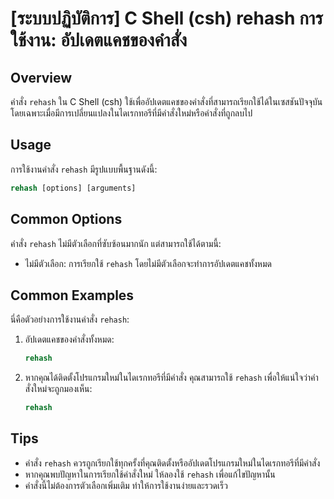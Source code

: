 # [ระบบปฏิบัติการ] C Shell (csh) rehash การใช้งาน: อัปเดตแคชของคำสั่ง

## Overview
คำสั่ง `rehash` ใน C Shell (csh) ใช้เพื่ออัปเดตแคชของคำสั่งที่สามารถเรียกใช้ได้ในเซสชันปัจจุบัน โดยเฉพาะเมื่อมีการเปลี่ยนแปลงในไดเรกทอรีที่มีคำสั่งใหม่หรือคำสั่งที่ถูกลบไป

## Usage
การใช้งานคำสั่ง `rehash` มีรูปแบบพื้นฐานดังนี้:

```csh
rehash [options] [arguments]
```

## Common Options
คำสั่ง `rehash` ไม่มีตัวเลือกที่ซับซ้อนมากนัก แต่สามารถใช้ได้ตามนี้:
- ไม่มีตัวเลือก: การเรียกใช้ `rehash` โดยไม่มีตัวเลือกจะทำการอัปเดตแคชทั้งหมด

## Common Examples
นี่คือตัวอย่างการใช้งานคำสั่ง `rehash`:

1. อัปเดตแคชของคำสั่งทั้งหมด:
   ```csh
   rehash
   ```

2. หากคุณได้ติดตั้งโปรแกรมใหม่ในไดเรกทอรีที่มีคำสั่ง คุณสามารถใช้ `rehash` เพื่อให้แน่ใจว่าคำสั่งใหม่จะถูกมองเห็น:
   ```csh
   rehash
   ```

## Tips
- คำสั่ง `rehash` ควรถูกเรียกใช้ทุกครั้งที่คุณติดตั้งหรืออัปเดตโปรแกรมใหม่ในไดเรกทอรีที่มีคำสั่ง
- หากคุณพบปัญหาในการเรียกใช้คำสั่งใหม่ ให้ลองใช้ `rehash` เพื่อแก้ไขปัญหานั้น
- คำสั่งนี้ไม่ต้องการตัวเลือกเพิ่มเติม ทำให้การใช้งานง่ายและรวดเร็ว